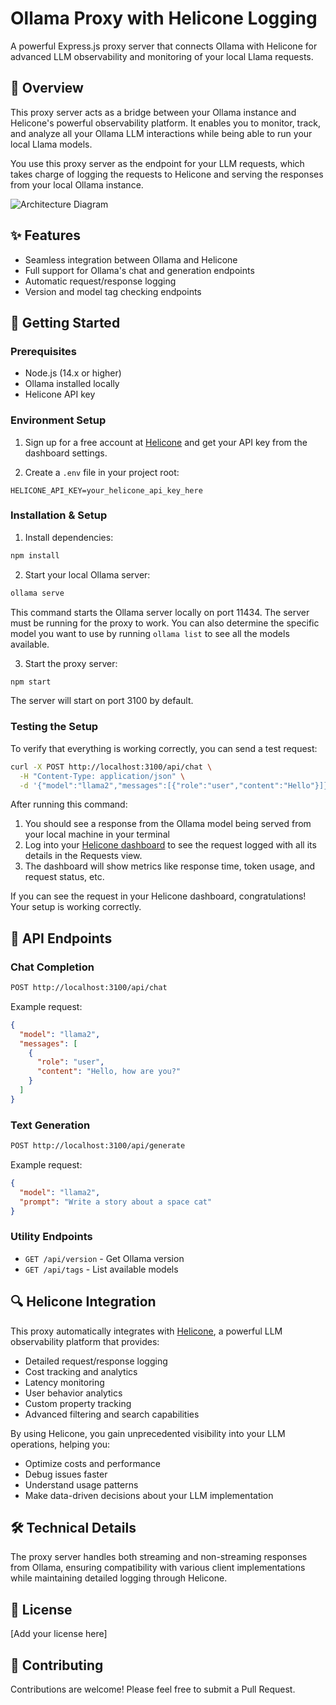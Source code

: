 # Ollama Proxy with Helicone Logging

A powerful Express.js proxy server that connects Ollama with Helicone for advanced LLM observability and monitoring of your local Llama requests.

## 🌟 Overview

This proxy server acts as a bridge between your Ollama instance and Helicone's powerful observability platform. It enables you to monitor, track, and analyze all your Ollama LLM interactions while being able to run your local Llama models.

You use this proxy server as the endpoint for your LLM requests, which takes charge of logging the requests to Helicone and serving the responses from your local Ollama instance.

![Architecture Diagram](https://res.cloudinary.com/dacofvu8m/image/upload/v1744402766/CleanShot_2025-04-11_at_13.18.43_cakrzh.png)

## ✨ Features

- Seamless integration between Ollama and Helicone
- Full support for Ollama's chat and generation endpoints
- Automatic request/response logging
- Version and model tag checking endpoints

## 🚀 Getting Started

### Prerequisites

- Node.js (14.x or higher)
- Ollama installed locally
- Helicone API key

### Environment Setup

1. Sign up for a free account at [Helicone](https://www.helicone.ai) and get your API key from the dashboard settings.

2. Create a `.env` file in your project root:
```env
HELICONE_API_KEY=your_helicone_api_key_here
```

### Installation & Setup

1. Install dependencies:
```bash
npm install
```

2. Start your local Ollama server:
```bash
ollama serve
```
This command starts the Ollama server locally on port 11434. The server must be running for the proxy to work. You can also determine the specific model you want to use by running `ollama list` to see all the models available.

3. Start the proxy server:
```bash
npm start
```

The server will start on port 3100 by default.

### Testing the Setup

To verify that everything is working correctly, you can send a test request:

```bash
curl -X POST http://localhost:3100/api/chat \
  -H "Content-Type: application/json" \
  -d '{"model":"llama2","messages":[{"role":"user","content":"Hello"}]}'
```

After running this command:
1. You should see a response from the Ollama model being served from your local machine in your terminal
2. Log into your [Helicone dashboard](https://www.helicone.ai) to see the request logged with all its details in the Requests view.
3. The dashboard will show metrics like response time, token usage, and request status, etc.

If you can see the request in your Helicone dashboard, congratulations! Your setup is working correctly.

## 📡 API Endpoints

### Chat Completion
```bash
POST http://localhost:3100/api/chat
```

Example request:
```json
{
  "model": "llama2",
  "messages": [
    {
      "role": "user",
      "content": "Hello, how are you?"
    }
  ]
}
```

### Text Generation
```bash
POST http://localhost:3100/api/generate
```

Example request:
```json
{
  "model": "llama2",
  "prompt": "Write a story about a space cat"
}
```

### Utility Endpoints
- `GET /api/version` - Get Ollama version
- `GET /api/tags` - List available models

## 🔍 Helicone Integration

This proxy automatically integrates with [Helicone](https://www.helicone.ai), a powerful LLM observability platform that provides:

- Detailed request/response logging
- Cost tracking and analytics
- Latency monitoring
- User behavior analytics
- Custom property tracking
- Advanced filtering and search capabilities

By using Helicone, you gain unprecedented visibility into your LLM operations, helping you:
- Optimize costs and performance
- Debug issues faster
- Understand usage patterns
- Make data-driven decisions about your LLM implementation

## 🛠️ Technical Details

The proxy server handles both streaming and non-streaming responses from Ollama, ensuring compatibility with various client implementations while maintaining detailed logging through Helicone.

## 📝 License

[Add your license here]

## 🤝 Contributing

Contributions are welcome! Please feel free to submit a Pull Request.
